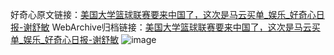 好奇心原文链接：[美国大学篮球联赛要来中国了，这次是马云买单_娱乐_好奇心日报-谢舒敏](https://www.qdaily.com/articles/9581.html)
WebArchive归档链接：[美国大学篮球联赛要来中国了，这次是马云买单_娱乐_好奇心日报-谢舒敏](http://web.archive.org/web/20190623154546/https://www.qdaily.com/articles/9581.html)
![image](http://ww3.sinaimg.cn/large/007d5XDply1g3vfs5q9vbj30u03d9x32)